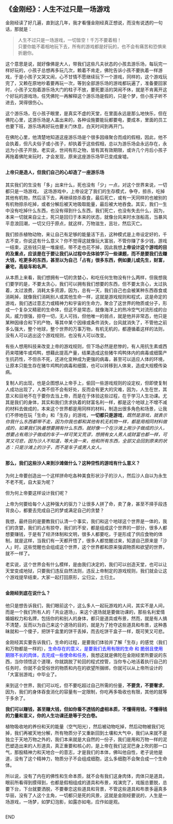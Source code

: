 ## 《金刚经》：人生不过只是一场游戏

金刚经读了好几遍，直到这几年，我才看懂金刚经真正想说，而没有说透的一句话，那就是： 

> 人生不过只是一场游戏，一切皆空！千万不要着相！  
> 只要你能不着相地玩下去，所有的游戏都是好玩的，也不会有痛苦和恐惧来折磨你。 

这个意思是说，就好像佛是大人，带我们这些凡夫状态的小孩去游乐场，每玩完一样好玩的，小孩子总想再多玩几次，赖着不肯走，佛陀告诉小孩不要执着一样游戏，于是小孩子又哭又闹，心不甘情不愿继续玩下一个游戏，同样的，这个游戏玩完了，又赖在原地吵着要再玩一次，等到全部游乐场的游戏都玩遍了，准备要回家时，小孩子又抱着游乐场大门的柱子不放，要死要活的哭闹不休，就是不肯离开这个好玩的游戏场，任凭佛陀一再解释这个游乐场是假的，只是个梦，但小孩子听不进去，哭得很伤心。 

这个游乐场，在小孩子眼里，是真实不虚的天堂，在里面永远是那么地快乐，但在佛陀心里，这游乐场是人盖出来的，各种设施要能玩都要电，要成本，里面的员工也要下班，游乐场再好玩也要关门休息，白天时间到再开门。 

在佛陀心里，他清楚地知道这座游乐场是个很多因缘聚合而成的假相，因此，他不会执着，但凡夫俗子或小孩子，却执着于这些假相，总以为游乐场会永远存在，永远为小孩子开放。老实说，世间有形之物，皆有其有效期限，或许几个月后小孩子再拖着佛陀来玩时，才会发现，原来这座游乐场早已变成废墟。 

## 
#### 上帝只是造人，但我们自己的心却造了一座游乐场
其实我们的生没有「多」出来什么，死也没有「少」一点，对这个世界来说，一切都只是一场游戏，　这场游戏中，上帝设定了我们的生存模式，争夺，掠杀，吃掉其他有机物，然后活下去，再继续掠杀吞食，最后死亡，或有一天同样的也被别的有机物掠杀吃掉，或者分解后被天地吸取能量，最后被大地吞食。其实，我们一生中没有吃掉什么东西，也没有得到什么东西，我们死亡，也没有失去什么，因为，本来一切就来自尘土，死只是回归于本来的状态，就像台风来时水涨船高，当暴风平息浪回潮，一切又归于原点，就这样，万物滋生，茁壮，然后灭亡。 

我们掠杀植物动物，来让自己有足够的能量活下去，这种模式是上帝设定好的，千古不变，你说这有什么意义？你不觉得这就像玩大富翁，不管你赚了多少钱，游戏一结束，这些钱只是一堆废纸，带不走也花不掉，因此我想**上帝设计这个游戏的目的及重点，应该是在于要让我们从过程中去体验学习一些课题，而不是要我们去赚大钱，吃更多的东西，甚至以为自己「占有」很多东西，例如妻儿或先生，财富，豪宅，高级车和名声**。 

从本质上来看，我们想拥有一切的贪婪心，和吃任何生物没有什么两样，但我想我们要学的是，不要太贪心，我们可以拥有我们想要的东西，但不要太贪心，太过执着，太过浪费，消耗太多资源，因为，总有一天，我们自己也会被某种东西吞食或消耗掉，就像我们消耗别人或其他生命一样，这就是游戏规则和程式，这是命定的游戏，我们透过意志力或精神力和宇宙的生命力，聚合了这世界的物质或分子，形成一个复杂又精密的生命体，但这不是常态，就像海洋上的热冷空气对流形成的台风，威力很强，掠夺一切，无人可挡，但他唯一的弱点，就是他并非常态，他只是某种因缘合和下的产物，等其中某个因缘或条件消失，台风就消失了，不管他之前多么强大，整个地球，整个世界的万事万物，有机无机的，都遵循着这样的法则，没有人可以逃出这个游戏规则，也没有人可以改变。 

有些人想用科技来改变上帝的游戏规则，但下场必然是悲惨的，有人用抗生素或西药来喂猪牛或鸡鸭，想藉此提高产量，结果造成这些猪牛鸡鸭体内的病毒或细箘产生抗药性，不但杀不死，还进化变种成为更强的病毒，甚至可以适应人体的环境，让原本只能生存在猪牛鸡鸭的病毒和细箘，也可以转移到人体来，造成大规模传染病。

复制人的出现，也是企图想从上帝手上，偷回一些游戏规则的设定权，但即使复制人成功出现了，人类不但不会有好处，反而会有更大的灾难，因为，人生在世，其意义和目地不在于要你去当上帝，而是在于体验这些过程，在于学习人生功课。尤其是我们的身体，其实和我们贪求执着的财富名利一样，都是这个地球上不增不减的材料去做成的，本来这个世界都是用同样的材料，制造出很多角色和场景，让我们不停地在玩「生命」和「生存」的游戏，**一切都只是游戏**，*既然是游戏，就表示你我什么东西都带不走，因为你我也都和其他有机无机物一样，都是用相同材料做成的，如果我们执着想要拥有什么东西，就好像一个在沙滩上用沙子做成的沙人，想要占有用沙子做成的车子一样可笑又荒谬，想拥有女人男人或财富也都一样，可笑又可悲，因为沙人不知道，等大浪一来，他和所有东西，全部又会回到原来的状态：只是沙滩上的沙子，而不是车子或男人女人。*

## 
#### 那么，我们这些沙人来到沙滩做什么？这种空性的游戏有什么意义？

为何上帝要创造出一个这样拼命吃各种美食形状沙子的沙人，然后沙人自以为永生不老不死，自大妄为呢？ 

但为何上帝要这样设计我们呢？　 

上帝为何要给每个人这种强大的驱力？让很多人拼了命，卖了身，甚至不择手段违背良心，都要去完成自己的梦或满足自己的贪婪？ 

我想，最终目的是要教我们认清一个事实，我们和这个地球这个世界是一体的，我们的贪婪，我们的占有掠夺，我们的不安，都是组成这个世界的一部分，很多人都想要赚钱，于是有了经济体制和文明，很多人都要吃，于是形成了供应食物的体制，就是这样，当我们有一天都开悟了，很多人都觉醒过来，知道自己原来是「沙人」时，这些觉醒也会组成这个世界，这个世界都和原来强调物质和欲望的世界，就不一样了。 

老实说，这个世界会有什么模样，是由我们决定的，我们可以创造天堂，也可以让天堂变成地狱，只要我们违反自然法则，违反上帝制定的游戏规则，我们就会让这个游戏提早结束，大家一起打回原形，尘归尘，土归土。 

## 
#### 金刚经到底在说什么？
他只是想告诉我们，我们眼前这个，这么多人一起玩游戏的人间，其实不是人间，而是一个我们所有人的「共业道场」，来这个道场就是要做功课的，那些名利爱情婚姻权力和名牌，包括你的和别人的身体，都只是道具或布景，然而，就是有人搞不清楚，反而以为自己来这个道场的目的，就是为了抢夺这些道具和布景，这种愚昧就和一个傻子，把饼干盒里的饼干丢掉，而去吃饼干盒子一样，既可笑又可悲。 

金刚经其实要告诉我们，生命的过程，是要我们体验并了解「生存」的感觉（我们和万物都是一样的），<font color="blue">生命存在的意义，是要我们去用有限的生命 和 脆弱且使用期限不长的肉体，去完成一些使命和任务</font>，我想这就是佛陀在金刚经里所要说的东西，当你领悟这个道理，你就跳脱了轮回的程式控管，当你专心地活着执行自己的任务时，你就不会受俗世的物质和内在的欲望所捆绑，你就可以从上帝所设计的「大富翁游戏」中毕业了。 

来到这个世界，我们可以吃，但不要吃超过自己所需的份量，**不要贪，不要奢求**，因为，我们的身体吞食消化的容量有一定限制，你吃再多吸收也有限，其他的就等于多余了。 

**我们可以赚钱，甚至赚大钱，但如你看不透钱的虚相本质，不懂得用钱，不懂得钱的力量和意义，你的人生功课还是等于交白卷。** 

植物吸收地的养份和天的能量（空气阳光），然后被动物吃掉，然后动物被我们吃掉，我们再被天地分解，所有物质分子又重新回到土壤和大气中，我们从来就不是独立于天地万物之外的，我们本来就是大自然的一份子，我们是用和万物一样的泥巴塑造出来的人形道具，真正重要和核心的，是上帝在我们这泥巴身上吹的那一口气，那股精神力和天地合一的意志，才是我们的本体，佛叫他自性，老子说他是道，没有了这个精神力，物质分子不会组成细胞，这么多细胞不会聚合成一个生命体。 

所以说，没有了内在的佛性和生命本质，就不会有我们这身肉体，肉体只是道具，眼前所看得到摸得到，也都是假相组成的道具和布景，戏演完了，戏服总要脱，总要下台，下台就要洒脱，不要眷恋这些道具和背景，不管这些道具和布景多逼真多华丽，没有了人这个主角，一切都只是死的风景，这就是金刚经要说的，人生是一场游戏，一场梦，如梦幻泡影，如露亦如电，应作如是观。

## 
END 
## 